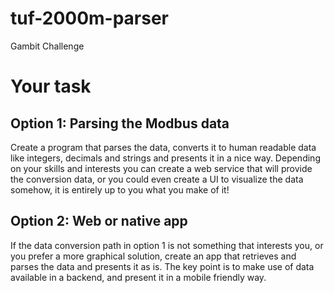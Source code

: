 # tuf-2000m-parser
Gambit Challenge

# Your task
## Option 1: Parsing the Modbus data

Create a program that parses the data, converts it to human readable data like integers, decimals and strings and presents it in a nice way. Depending on your skills and interests you can create a web service that will provide the conversion data, or you could even create a UI to visualize the data somehow, it is entirely up to you what you make of it!

## Option 2: Web or native app

If the data conversion path in option 1 is not something that interests you, or you prefer a more graphical solution, create an app that retrieves and parses the data and presents it as is. The key point is to make use of data available in a backend, and present it in a mobile friendly way.